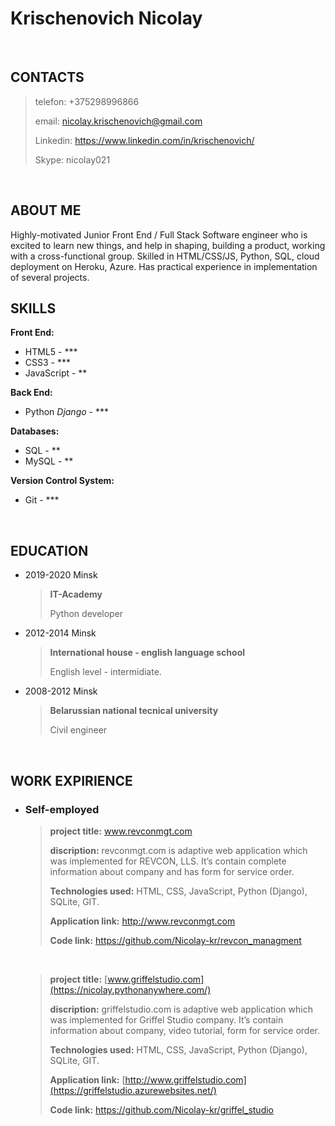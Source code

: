 # Krischenovich Nicolay
<br>

## CONTACTS

> telefon: +375298996866
>
> email: nicolay.krischenovich@gmail.com
>
>Linkedin: <https://www.linkedin.com/in/krischenovich/>
>
> Skype: nicolay021
<br>


## ABOUT ME

Highly-motivated Junior Front End / Full Stack Software engineer 
who is excited to learn new things, and help in shaping, building 
a product, working with a cross-functional group. Skilled in 
HTML/CSS/JS, Python, SQL, cloud deployment on Heroku, Azure. 
Has practical experience in  implementation of several projects.

## SKILLS

**Front End:**                
  * HTML5 - ***
  * CSS3 - ***
  * JavaScript - **

**Back End:**
 * Python *Django* - ***

**Databases:**
  * SQL - **
  * MySQL - **

**Version Control System:**
  * Git - ***
<br>

## EDUCATION
  * 2019-2020 Minsk
  
    > **IT-Academy**
    >
    > Python developer
    
  * 2012-2014 Minsk
   
     > **International house - english language school**
     >
     > English level - intermidiate.
    
  * 2008-2012 Minsk
  
    > **Belarussian national tecnical university**
    >
    > Сivil engineer
 <br> 
 
## WORK EXPIRIENCE
   
* ### Self-employed

     > **project title:** www.revconmgt.com
     >
     > **discription:** revconmgt.com
     > is adaptive web application which was implemented for REVCON, LLS. It’s contain complete information about company and has form for service order.
     >
     > **Technologies used:** HTML, CSS, JavaScript, Python (Django), SQLite, GIT.
     >
     > **Application link:** <http://www.revconmgt.com>
     >
     > **Code link:** <https://github.com/Nicolay-kr/revcon_managment>
     <br>
     
     
     > **project title:** [www.griffelstudio.com](https://nicolay.pythonanywhere.com/)
     >
     > **discription:** griffelstudio.com
     > is adaptive web application which was implemented for Griffel Studio company. It’s contain information about company, video tutorial, form for service order.
     >
     > **Technologies used:** HTML, CSS, JavaScript, Python (Django), SQLite, GIT.
     >
     > **Application link:** [http://www.griffelstudio.com](https://griffelstudio.azurewebsites.net/)
     >
     > **Code link:** <https://github.com/Nicolay-kr/griffel_studio>

